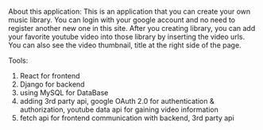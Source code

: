 About this application:
  This is an application that you can create your own music library.
You can login with your google account and no need to register another new one in this site.
After you creating library, you can add your favorite youtube video into those library by inserting the video urls.
You can also see the video thumbnail, title at the right side of the page.

Tools:
  1. React for frontend
  2. Django for backend
  3. using MySQL for DataBase
  4. adding 3rd party api, google OAuth 2.0 for authentication & authorization, youtube data api for gaining video information
  5. fetch api for frontend communication with backend, 3rd party api
